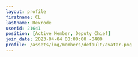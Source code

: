 ```yaml
---
layout: profile
firstname: CL
lastname: Rexrode
userid: 21641
position: [Active Member, Deputy Chief]
join_date: 2023-04-04 00:00:00 -0400
profile: /assets/img/members/default/avatar.png
---
```


